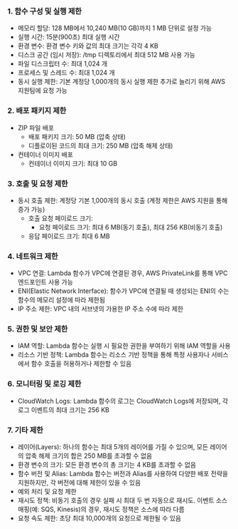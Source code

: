 ### 1. 함수 구성 및 실행 제한
   - 메모리 할당: 128 MB에서 10,240 MB(10 GB)까지 1 MB 단위로 설정 가능
   - 실행 시간: 15분(900초) 최대 실행 시간
   - 환경 변수: 환경 변수 키와 값의 최대 크기는 각각 4 KB
   - 디스크 공간 (임시 저장): /tmp 디렉토리에서 최대 512 MB 사용 가능
   - 파일 디스크립터 수: 최대 1,024 개
   - 프로세스 및 스레드 수: 최대 1,024 개
   - 동시 실행 제한: 기본 계정당 1,000개의 동시 실행 제한 추가로 늘리기 위해 AWS 지원팀에 요청 가능
### 2. 배포 패키지 제한
   - ZIP 파일 배포
     - 배포 패키지 크기: 50 MB (압축 상태)
     - 디플로이된 코드의 최대 크기: 250 MB (압축 해제 상태)
   - 컨테이너 이미지 배포
     - 컨테이너 이미지 크기: 최대 10 GB
### 3. 호출 및 요청 제한
   - 동시 호출 제한: 계정당 기본 1,000개의 동시 호출 (계정 제한은 AWS 지원을 통해 증가 가능)
     - 호출 요청 페이로드 크기:
       - 요청 페이로드 크기: 최대 6 MB(동기 호출), 최대 256 KB(비동기 호출)
     - 응답 페이로드 크기: 최대 6 MB
### 4. 네트워크 제한
   - VPC 연결: Lambda 함수가 VPC에 연결된 경우, AWS PrivateLink를 통해 VPC 엔드포인트 사용 가능
   - ENI(Elastic Network Interface): 함수가 VPC에 연결될 때 생성되는 ENI의 수는 함수의 메모리 설정에 따라 제한됨
   - IP 주소 제한: VPC 내의 서브넷의 가용한 IP 주소 수에 따라 제한
### 5. 권한 및 보안 제한
   - IAM 역할: Lambda 함수는 실행 시 필요한 권한을 부여하기 위해 IAM 역할을 사용
   - 리소스 기반 정책: Lambda 함수는 리소스 기반 정책을 통해 특정 사용자나 서비스에서 함수 호출을 허용하거나 제한할 수 있음
### 6. 모니터링 및 로깅 제한
   - CloudWatch Logs: Lambda 함수의 로그는 CloudWatch Logs에 저장되며, 각 로그 이벤트의 최대 크기는 256 KB
### 7. 기타 제한
   - 레이어(Layers): 하나의 함수는 최대 5개의 레이어를 가질 수 있으며, 모든 레이어의 압축 해제 크기의 합은 250 MB를 초과할 수 없음
   - 환경 변수의 크기: 모든 환경 변수의 총 크기는 4 KB를 초과할 수 없음
   - 함수 버전 및 Alias: Lambda 함수는 버전과 Alias를 사용하여 다양한 배포 전략을 지원하지만, 각 버전에 대해 제한이 있을 수 있음
   - 예외 처리 및 요청 제한
   - 재시도 정책: 비동기 호출의 경우 실패 시 최대 두 번 자동으로 재시도. 이벤트 소스 매핑(예: SQS, Kinesis)의 경우, 재시도 정책은 소스에 따라 다름
   - 요청 속도 제한: 초당 최대 10,000개의 요청으로 제한될 수 있음